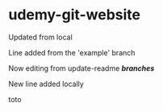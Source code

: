 # udemy-git-website

Updated from local

Line added from the 'example' branch

Now editing from update-readme ___branches___

New line added locally

toto
